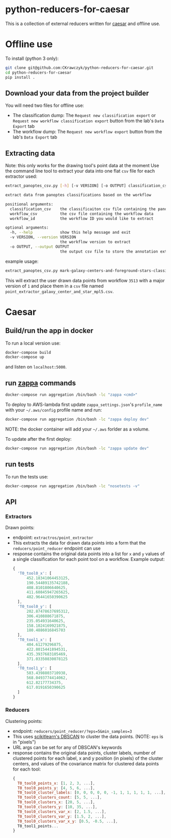 # python-reducers-for-caesar

This is a collection of external reducers written for [caesar](https://github.com/zooniverse/caesar) and offline use.

# Offline use
To install (python 3 only):
```bash
git clone git@github.com:CKrawczyk/python-reducers-for-caesar.git
cd python-reducers-for-caesar
pip install .
```

## Download your data from the project builder
You will need two files for offline use:
 - The classification dump: The `Request new classification export` or `Request new workflow classification export` button from the lab's `Data Export` tab
 - The workflow dump: The `Request new workflow export` button from the lab's `Data Export` tab

## Extracting data
Note: this only works for the drawing tool's point data at the moment
Use the command line tool to extract your data into one flat `csv` file for each extractor used:
```bash
extract_panoptes_csv.py [-h] [-v VERSION] [-o OUTPUT] classification_csv workflow_csv workflow_id

extract data from panoptes classifications based on the workflow

positional arguments:
  classification_csv    the classificaiton csv file containing the panoptes data dump
  workflow_csv          the csv file containing the workflow data
  workflow_id           the workflow ID you would like to extract

optional arguments:
  -h, --help            show this help message and exit
  -v VERSION, --version VERSION
                        the workflow version to extract
  -o OUTPUT, --output OUTPUT
                        the output csv file to store the annotation extractions
```

example usage:
```bash
extract_panoptes_csv.py mark-galaxy-centers-and-foreground-stars-classifications.csv galaxy-zoo-3d-workflows.csv 3513 -v 1 -o galaxy_center_and_star_mpl5.csv
```
This will extract the user drawn data points from workflow `3513` with a major version of `1` and place them in a `csv` file named `point_extractor_galaxy_center_and_star_mpl5.csv`.

# Caesar

## Build/run the app in docker
To run a local version use:
```bash
docker-compose build
docker-compose up
```
and listen on `localhost:5000`.

## run [zappa](https://github.com/Miserlou/Zappa) commands
```bash
docker-compose run aggregation /bin/bash -lc "zappa <cmd>"
```

To deploy to AWS-lambda first update `zappa_settings.json`'s `profile_name` with your `~/.aws/config` profile name and run:
```bash
docker-compose run aggregation /bin/bash -lc "zappa deploy dev"
```
NOTE: the docker container will add your `~/.aws` forlder as a volume.

To update after the first deploy:
```bash
docker-compose run aggregation /bin/bash -lc "zappa update dev"
```

## run tests
To run the tests use:
```bash
docker-compose run aggregation /bin/bash -lc "nosetests -v"
```

## API

### Extractors
Drawn points:
  - endpoint: `extractros/point_extractor`
  - This extracts the data for drawn data points into a form that the `reducers/point_reducer` endpoint can use
  - response contains the original data points into a list for `x` and `y` values of a single classification for each point tool on a workflow.  Example output:
    ```js
    {
      'T0_tool0_x': [
          452.18341064453125,
          190.54489135742188,
          408.8101806640625,
          411.60845947265625,
          482.96441650390625
      ],
      'T0_tool0_y': [
          202.87478637695312,
          306.410888671875,
          235.054931640625,
          158.1024169921875,
          180.4886016845703
      ],
      'T0_tool1_x': [
          404.61279296875,
          422.8015441894531,
          435.3937683105469,
          371.03350830078125
      ],
      'T0_tool1_y': [
          583.4398803710938,
          568.0493774414062,
          612.82177734375,
          617.0191650390625
      ]
    }
    ```

### Reducers
Clustering points:
  - endpoint: `reducers/point_reducer/?eps=5&min_samples=3`
  - This uses [scikitlearn's DBSCAN](http://scikit-learn.org/stable/modules/generated/sklearn.cluster.DBSCAN.html#sklearn.cluster.DBSCAN) to cluster the data points. (NOTE: `eps` is in "pixels")
  - URL args can be set for any of DBSCAN's keywords
  - response contains the original data points, cluster labels, number of clustered points for each label, x and y position (in pixels) of the cluster centers, and values of the covariance matrix for clustered data points for each tool:
    ```js
    {
      T0_tool0_points_x: [1, 2, 3, ...],
      T0_tool0_points_y: [4, 5, 6, ...],
      T0_tool0_cluster_labels: [0, 0, 0, 0, 0, -1, 1, 1, 1, 1, 1, ...],
      T0_tool0_clusters_count: [5, 5, ...],
      T0_tool0_clusters_x: [20, 5, ...],
      T0_tool0_clusters_y: [10, 35, ...],
      T0_tool0_clusters_var_x: [2, 1.5, ...],
      T0_tool0_clusters_var_y: [1.5, 2, ...],
      T0_tool0_clusters_var_x_y: [0.5, -0.5, ...],
      T0_tool1_points...
    }
    ```
